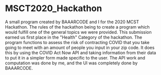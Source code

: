 # MSCT2020_Hackathon
 A small program created by BAAARCODE and I for the 2020 MCST Hackathon. The rules of the hackathon being to create a program which would fulfill one of the general topics we were provided. This submission earned us first place in the "Health" Category of the hackathon. The program functions to assess the risk of contracting COVID that you take going to meet with an amount of people you input in your zip code. It does this by using the COVID Act Now API and taking information from their data to put it in a simpler form made specific to the user. The API work and computation was done by me, and the UI was completely done by BAAARCODE.
